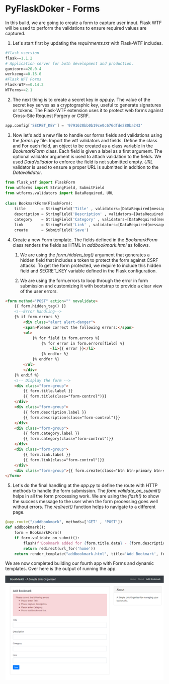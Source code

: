 # PyFlaskDoker - Forms
In this build, we are going to create a form to capture user input. Flask WTF will be used to perform the validations to ensure required values are captured. 


1. Let's start first by updating the *requirments.txt* with Flask-WTF includes. 

```python
#flask vsersion
flask==1.1.2
# Application server for both development and production.
gunicorn==20.0.4
werkzeug==0.16.0
#Flask WFT Forms
Flask-WTF==0.14.2
WTForms==2.1
```

2. The next thing is to create a secret key in *app.py*. The value of the secret key serves as a cryptographic key, useful to generate signatures or tokens. The Flask-WTF extension uses it to protect web forms against Cross-Site Request Forgery or CSRF. 

```python
app.config['SECRET_KEY'] = '9791628bb0b19ce0c676dfde280ba243'
```

3. Now let's add a new file to handle our forms fields and validations using the *forms.py* file. Import the wtf validators and fields. Define the class and For each field, an object to be created as a class variable in the *BookmarkForm* class. Each field is given a label as a first argument. The optional validator argument is used to attach validation to the fields. We used *DataValidator* to enforce the field is not submitted empty. *URL* validator is used to ensure a proper URL is submitted in addition to the *Datavalidator*. 

```python
from flask_wtf import FlaskForm
from wtforms import StringField, SubmitField
from wtforms.validators import DataRequired, URL

class BookmarkForm(FlaskForm):
    title       = StringField('Title' , validators=[DataRequired(message='Please enter Title.')])
    description = StringField('Description' , validators=[DataRequired(message='Please capture description.')])
    category    = StringField('Category' , validators=[DataRequired(message='Please enter Category.')])
    link        = StringField('Link' , validators=[DataRequired(message='Please add bookmark link.'), URL(require_tld=True, message='Enter a valid URL')])
    create      = SubmitField('Save')
```

4. Create a new Form template. The fields defined in the *BookmarkForm* class renders the fields as HTML in *addbookmark.html* as follows. 

    1. We are using the *form.hidden_tag()* argument that generates a hidden field that includes a token to protect the form against CSRF attacks. To get the form protected, we require to include this hidden field and SECRET_KEY variable defined in the Flask configuration. 
    
    2. We are using the form.errors to loop through the error in form submission and customizing it with bootstrap to provide a clear view of the user errors. 

```html
<form method="POST" action="" novalidate>
    {{ form.hidden_tag() }}
    <!--Error handling-->
    {% if form.errors %}
        <div class="alert alert-danger">
        <span>Please correct the following errors:</span>
        <ul>
            {% for field in form.errors %}
                {% for error in form.errors[field] %}
                    <li>{{ error }}</li>
                {% endfor %}
            {% endfor %}
        </ul>
        </div>
    {% endif %}
    <!-- Display the form -->
    <div class="form-group">
        {{ form.title.label }}
        {{ form.title(class="form-control")}}
    </div>
    <div class="form-group">
        {{ form.description.label }}
        {{ form.description(class="form-control")}}
    </div>
    <div class="form-group">
        {{ form.category.label }}
        {{ form.category(class="form-control")}}
    </div>
    <div class="form-group">
        {{ form.link.label }}
        {{ form.link(class="form-control")}}
    </div>
    <div class="form-group">{{ form.create(class="btn btn-primary btn-sm") }}</div>
</form>
```

5. Let's do the final handling at the *app.py* to define the route with HTTP methods to handle the form submission. The *form.validate_on_submit()* helps in all the form processing work. We are using the *flash()* to show the success message to the user when the form processing goes well without errors. The *redirect()* function helps to navigate to a different page.  

```python
@app.route("/addbookmark", methods=['GET' , 'POST'])
def addbookmark():
    form = BookmarkForm()
    if form.validate_on_submit():
        flash(f'Bookmark added for {form.title.data} - {form.description.data}')
        return redirect(url_for('home'))
    return render_template("addbookmark.html", title='Add Bookmark', form=form)
```

We are now completed building our fourth app with Forms and dynamic templates. Over here is the output of running the app. 

![image](baseapp/static/output-forms.png)